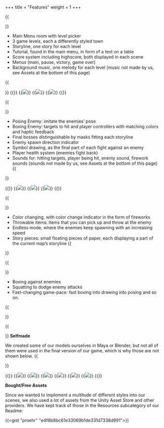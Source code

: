 ﻿+++
title = "Features"
weight = 1
+++

{{<section title="LEVELS">}}

- Main Menu room with level picker
- 3 game levels, each a differently styled town
- Storyline,  one story for each level
- Tutorial, found in the main menu, in form of a text on a table
- Score system including highscore, both displayed in each scene
- Menus (main, pause, victory, game over)
- Background music, one melody for each level (music not made by us, see Assets at the bottom of this page)

{{</section>}}
{{<gallery>}}
{{<image src="JapanScene.png" caption="Japanese inspired level">}}
{{<image src="MedievalScene.png" caption="Medieval inspired level">}}
{{<image src="OrientalScene.png" caption="Oriental inspired level">}}
{{</gallery>}}

{{<section title="Combat">}}
- Posing Enemy: imitate the enemies’ pose
- Boxing Enemy: targets to hit and player controllers with matching colors and haptic feedback
- Final bosses distinguishable by masks fitting each storyline
- Enemy spawn direction indicator
- Symbol drawing, as the final part of each fight against an enemy
- Player health system (enemies fight back)
- Sounds for: hitting targets, player being hit, enemy sound, firework sounds (sounds not made by us, see Assets at the bottom of this page)
{{</section>}} 

{{<gallery>}}
{{<image src="BoxingEnemy.png" caption="Boxing Enemy">}}
{{<image src="PosingEnemy.png" caption="Posing Enemy">}}
{{<image src="SymbolDrawing.png" caption="Symbol Drawing">}}
{{</gallery>}}

{{<section title="Interactive Environment">}}
- Color changing, with color change indicator in the form of fireworks
- Throwable items: items that you can pick up and throw at the enemy
- Endless mode, where the enemies keep spawning with an increasing speed
- Story pieces: small floating pieces of paper, each displaying a part of the current map’s storyline
{{</section>}}

{{<section title="Fitness Aspects">}}
- Boxing against enemies
- Squatting to dodge enemy attacks
- Fast-changing game-pace: fast boxing into drawing into posing and so on. 
  
{{</section>}}


{{<section title="Assets">}}
**Selfmade**  

We created some of our models ourselves in Maya or Blender, but not all of them were used in the final version of our game, which is why those are not shown below.
{{</section>}}

{{<gallery>}}
{{<image src="temple.png" caption="Japanese temple">}}
{{<image src="lamps.png" caption="Japanese style lamps">}}
{{<image src="shovelkatana.png" caption="Shovel & Katana">}}
{{<image src="boxbucket.png" caption="Wooden box & bucket">}}
{{<image src="mountains.png" caption="Mountains">}}
{{<image src="symbols.png" caption="Symbols">}}
{{</gallery>}}

**Bought/Free Assets**  

Since we wanted to implement a multitude of different styles into our scenes, we also used a lot of assets from the Unity Asset Store and other providers. 
We have kept track of those in the Resources subcategory of our Readme:

{{<gist "proehr" "e4f8b8bc61e33069b1de331d7338d991">}}


